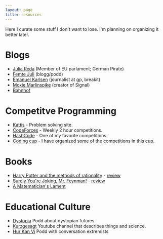 ```yaml
---
layout: page
title: resources
---
```


Here I curate some stuff I don't want to lose. I'm planning on organizing it better later.

# Blogs

- [Julia Reda](https://juliareda.eu/en) (Member of EU parlament; German Pirate)
- [Femte Juli](https://femtejuli.se/) (blogg/podd)
- [Emanuel Karlsen](https://emanuelkarlsten.se/) (journalist at gp, breakit)
- [Moxie Marlinspike](https://moxie.org/) (creator of Signal)
- [Bahnhof](https://www.bahnhof.se/press)

# Competitve Programming

- [Kattis](https://open.kattis.com) - Problem solving site.
- [CodeForces](https://codeforces.com) - Weekly 2 hour competitions.
- [HashCode](https://codingcompetitions.withgoogle.com/hashcode/) - One of my favorite competitions.
- [Coding cup](https://codingcup.se/) - I have organized some of the competitions in this cup.

# Books

- [Harry Potter and the methods of rationality](http://www.hpmor.com/) - [review](https://www.goodreads.com/review/show/1746658807)
- [Surely You're Joking, Mr. Feynman!](https://en.wikipedia.org/wiki/Surely_You%27re_Joking,_Mr._Feynman!) - [review](https://www.goodreads.com/review/show/2350192715)
- [A Matematician's Lament](https://www.maa.org/external_archive/devlin/LockhartsLament.pdf)

# Educational Culture
- [Dystopia](https://sverigesradio.se/dystopia) Podd about dystopian futures
- [Kurzgesagt](https://www.youtube.com/user/Kurzgesagt) Youtube channel that describes things and science.
- [Hur Kan Vi](https://www.youtube.com/channel/UCXOYvJ4jo7g3OsvgS2KVP6A) Podd with conversation extremists
